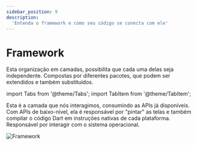 ```yaml
---
sidebar_position: 9
description:
  'Entenda o framework e como seu código se conecta com ele' 
---
```


# Framework

Esta organização em camadas, possibilita que cada uma delas seja independente. Compostas por diferentes pacotes, que podem ser extendidos e também substituídos.

import Tabs from '@theme/Tabs';
import TabItem from '@theme/TabItem';

<Tabs>
  <TabItem value="framework" label="Framework" default>
    Esta é a camada que nós interagimos, consumindo as APIs já disponíveis.
  </TabItem>
  <TabItem value="engine" label="Engine">Com APIs de baixo-nível, ela é responsável por "pintar" as telas e também compilar o código Dart em instruções nativas de cada plataforma.
    
  </TabItem>
  <TabItem value="embedder" label="Embedder">
    Responsável por interagir com o sistema operacional. 
  </TabItem>
</Tabs>



![Framework](/img/framework.svg)
